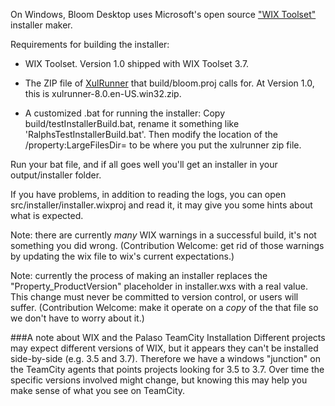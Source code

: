 On Windows, Bloom Desktop uses Microsoft's open source ["WIX Toolset"](http://wixtoolset.org/) installer maker.

Requirements for building the installer:

- WIX Toolset. Version 1.0 shipped with WIX Toolset 3.7.

- The ZIP file of [XulRunner](http://ftp.mozilla.org/pub/mozilla.org/xulrunner/releases/) that build/bloom.proj calls for. At Version 1.0, this is xulrunner-8.0.en-US.win32.zip.

- A customized .bat for running the installer:
Copy build/testInstallerBuild.bat, rename it something like 'RalphsTestInstallerBuild.bat'. Then modify the location of the 
/property:LargeFilesDir=
to be where you put the xulrunner zip file.

Run your bat file, and if all goes well you'll get an installer in your output/installer folder.

If you have problems, in addition to reading the logs, you can open src/installer/installer.wixproj and read it, it may give you some hints about what is expected. 

Note: there are currently *many* WIX warnings in a successful build, it's not something you did wrong. (Contribution Welcome: get rid of those warnings by updating the wix file to wix's current expectations.)

Note: currently the process of making an installer replaces the "Property_ProductVersion" placeholder in installer.wxs with a real value. This change must never be committed to version control, or users will suffer. (Contribution Welcome: make it operate on a _copy_ of the that file so we don't have to worry about it.)

###A note about WIX and the Palaso TeamCity Installation
Different projects may expect different versions of WIX, but it appears they can't be installed side-by-side (e.g. 3.5 and 3.7). Therefore we have a windows "junction" on the TeamCity agents that points projects looking for 3.5 to 3.7. Over time the specific versions involved might change, but knowing this may help you make sense of what you see on TeamCity.